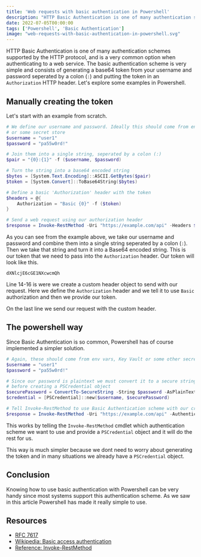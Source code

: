 ```yaml
---
title: 'Web requests with basic authentication in Powershell'
description: "HTTP Basic Authentication is one of many authentication schemes supported by the HTTP protocol, and is a very common option when authenticating to a web service. Let's explore some examples in Powershell."
date: 2022-07-05T00:00:00
tags: ['Powershell', 'Basic Authentication']
image: "web-requests-with-basic-authentication-in-powershell.svg"
---
```


HTTP Basic Authentication is one of many authentication schemes supported by the HTTP protocol, and is a very common option when authenticating to a web service. The basic authentication scheme is very simple and consists of generating a base64 token from your username and password seperated by a colon (`:`) and putting the token in an `Authorization` HTTP header. Let's explore some examples in Powershell.

## Manually creating the token

Let's start with an example from scratch.

```powershell {linenos=true}
# We define our username and password. Ideally this should come from environment variables
# or some secret store
$username = "user1"
$password = "pa55w0rd!"

# Join them into a single string, seperated by a colon (:)
$pair = "{0}:{1}" -f ($username, $password)

# Turn the string into a base64 encoded string
$bytes = [System.Text.Encoding]::ASCII.GetBytes($pair)
$token = [System.Convert]::ToBase64String($bytes)

# Define a basic 'Authorization' header with the token
$headers = @{
    Authorization = "Basic {0}" -f ($token)
}

# Send a web request using our authorization header
$response = Invoke-RestMethod -Uri "https://example.com/api" -Headers $headers
```

As you can see from the example above, we take our username and password and combine them into a single string seperated by a colon (`:`). Then we take that string and turn it into a Base64 encoded string. This is our token that we need to pass into the `Authorization` header. Our token will look like this.

```plaintext
dXNlcjE6cGE1NXcwcmQh
```

Line 14-16 is were we create a custom header object to send with our request. Here we define the `Authorization` header and we tell it to use `Basic` authorization and then we provide our token.

On the last line we send our request with the custom header.

## The powershell way

Since Basic Authentication is so common, Powershell has of course implemented a simpler solution.

```powershell {linenos=true}
# Again, these should come from env vars, Key Vault or some other secret store
$username = "user1"
$password = "pa55w0rd!"

# Since our password is plaintext we must convert it to a secure string
# before creating a PSCredential object
$securePassword = ConvertTo-SecureString -String $password -AsPlainText
$credential = [PSCredential]::new($username, $securePassword)

# Tell Invoke-RestMethod to use Basic Authentication scheme with our credentials
$response = Invoke-RestMethod -Uri "https://example.com/api" -Authentication Basic -Credential $credential
```

This works by telling the `Invoke-RestMethod` cmdlet which authentication scheme we want to use and provide a `PSCredential` object and it will do the rest for us.

This way is much simpler because we dont need to worry about generating the token and in many situations we already have a `PSCredential` object.

## Conclusion

Knowing how to use basic authentication with Powershell can be very handy since most systems support this authentication scheme. As we saw in this article Powershell has made it really simple to use.

## Resources

- [RFC 7617](https://datatracker.ietf.org/doc/html/rfc7617)
- [Wikipedia: Basic access authentication](https://en.wikipedia.org/wiki/Basic_access_authentication)
- [Reference: Invoke-RestMethod](https://docs.microsoft.com/en-us/powershell/module/microsoft.powershell.utility/invoke-restmethod?view=powershell-7.2)

